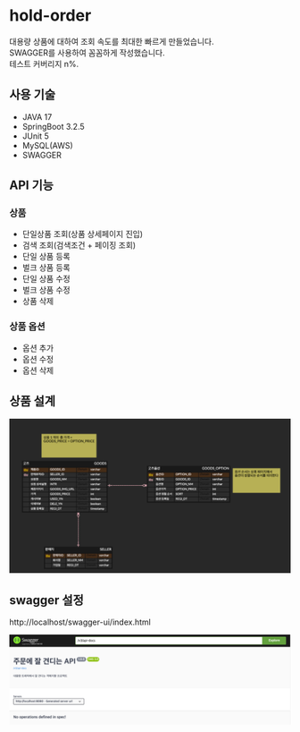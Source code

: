 # hold-order

대용량 상품에 대하여 조회 속도를 최대한 빠르게 만들었습니다.  
SWAGGER를 사용하여 꼼꼼하게 작성했습니다.  
테스트 커버리지 n%.

## 사용 기술

- JAVA 17
- SpringBoot 3.2.5
- JUnit 5
- MySQL(AWS)
- SWAGGER

## API 기능

### 상품

- 단일상품 조회(상품 상세페이지 진입)
- 검색 조회(검색조건 + 페이징 조회)
- 단일 상품 등록
- 벌크 상품 등록
- 단일 상품 수정
- 벌크 상품 수정
- 상품 삭제

### 상품 옵션

- 옵션 추가
- 옵션 수정
- 옵션 삭제

## 상품 설계

![hold-order.png](src%2Fmain%2Fresources%2Fimage%2Fhold-order.png)

## swagger 설정

http://localhost/swagger-ui/index.html

![swagger.png](src%2Fmain%2Fresources%2Fimage%2Fswagger.png)